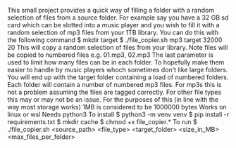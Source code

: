 This small project provides a quick way of filling a folder with a random selection of files from a source folder. For example say you have a 32 GB sd card which can be slotted into a music player and you wish to fill it with a random selection of mp3 files from your 1TB library. You can do this with the following command
$ mkdir target
$ ./file_copier.sh <source path of the root of your library> mp3 target 32000 20
This will copy a random selection of files from your library. Note files will be copied to numbered files e.g. 01.mp3, 02.mp3
The last parameter is used to limit how many files can be in each folder. To hopefully make them easier to handle by music players whoch sometimes don't like large folders. You will end up with the target folder containing a load of numbered folders. Each folder will contain a number of numbered mp3 files. For mp3s this is not a problem assuming the files are tagged correctly. For other file types this may or may not be an issue. For the purposes of this (in line with the way most storage works) 1MB is considered to be 1000000 bytes 
Works on linux or wsl
Needs python3
To install
$ python3 -m venv venv
$ pip install -r requirements.txt
$ mkdir cache
$ chmod +x file_copier.* 
To run
$ ./file_copier.sh <source_path> <file_type> <target_folder> <size_in_MB> <max_files_per_folder>

